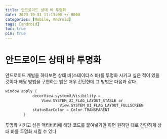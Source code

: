 ```yaml
---
title: 안드로이드 상태 바 투명화
date: 2023-10-31 11:13:00 +/-0000
categories: [Mobile, Android]
tags: [android]
toc: true
pin: true
---
```


# 안드로이드 상태 바 투명화

안드로이드 개발을 하다보면 상태 바(스테이터스 바)를 투명화 시키고 싶은 적이 있을 것이다
해당 방법을 구현하는 법은 매우 간단한데 그 방법은 다음과 같다

~~~kotlin
window.apply {
            decorView.systemUiVisibility =
                View.SYSTEM_UI_FLAG_LAYOUT_STABLE or
                        View.SYSTEM_UI_FLAG_LAYOUT_FULLSCREEN
            statusBarColor = Color.TRANSPARENT
        }
~~~

투명화 시키고 싶은 액티비티에 해당 코드를 붙여넣기만 하면 원하던 대로 간단하게 상태 바를 투명화 시킬 수 있다